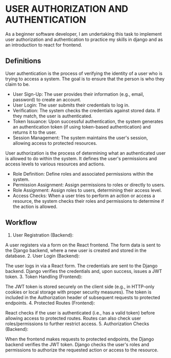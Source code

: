 # USER AUTHORIZATION AND AUTHENTICATION

As a beginner software developer, I am undertaking this task to implement
user authorization and authentication to practice my skills in django and as
an introduction to react for frontend.

## Definitions

User authentication is the process of verifying the identity of a user who is trying to access a system. The goal is to ensure that the person is who they claim to be.

- User Sign-Up: The user provides their information (e.g., email, password) to create an account.
- User Login: The user submits their credentials to log in.
- Verification: The system checks the credentials against stored data. If they match, the user is authenticated.
- Token Issuance: Upon successful authentication, the system generates an authentication token (if using token-based authentication) and returns it to the user.
- Session Management: The system maintains the user's session, allowing access to protected resources.

User authorization is the process of determining what an authenticated user is allowed to do within the system. It defines the user's permissions and access levels to various resources and actions.

- Role Definition: Define roles and associated permissions within the system.
- Permission Assignment: Assign permissions to roles or directly to users.
- Role Assignment: Assign roles to users, determining their access level.
- Access Checks: When a user tries to perform an action or access a resource, the system checks their roles and permissions to determine if the action is allowed.

## Workflow

1. User Registration (Backend):

A user registers via a form on the React frontend.
The form data is sent to the Django backend, where a new user is created and stored in the database.
2. User Login (Backend):

The user logs in via a React form.
The credentials are sent to the Django backend.
Django verifies the credentials and, upon success, issues a JWT token.
3. Token Handling (Frontend):

The JWT token is stored securely on the client side (e.g., in HTTP-only cookies or local storage with proper security measures).
The token is included in the Authorization header of subsequent requests to protected endpoints.
4. Protected Routes (Frontend):

React checks if the user is authenticated (i.e., has a valid token) before allowing access to protected routes.
Routes can also check user roles/permissions to further restrict access.
5. Authorization Checks (Backend):

When the frontend makes requests to protected endpoints, the Django backend verifies the JWT token.
Django checks the user's roles and permissions to authorize the requested action or access to the resource.
